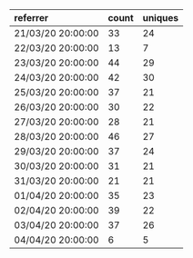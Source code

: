 | referrer          | count | uniques |
| :---------------- | :---- | :------ |
| 21/03/20 20:00:00 | 33    | 24      |
| 22/03/20 20:00:00 | 13    | 7       |
| 23/03/20 20:00:00 | 44    | 29      |
| 24/03/20 20:00:00 | 42    | 30      |
| 25/03/20 20:00:00 | 37    | 21      |
| 26/03/20 20:00:00 | 30    | 22      |
| 27/03/20 20:00:00 | 28    | 21      |
| 28/03/20 20:00:00 | 46    | 27      |
| 29/03/20 20:00:00 | 37    | 24      |
| 30/03/20 20:00:00 | 31    | 21      |
| 31/03/20 20:00:00 | 21    | 21      |
| 01/04/20 20:00:00 | 35    | 23      |
| 02/04/20 20:00:00 | 39    | 22      |
| 03/04/20 20:00:00 | 37    | 26      |
| 04/04/20 20:00:00 | 6     | 5       |